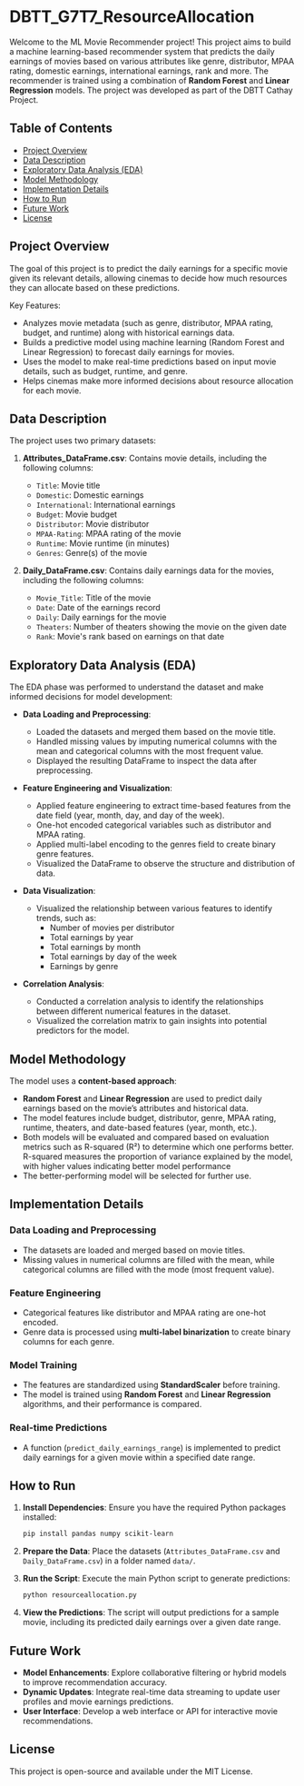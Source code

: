 # DBTT_G7T7_ResourceAllocation

Welcome to the ML Movie Recommender project! This project aims to build a machine learning-based recommender system that predicts the daily earnings of movies based on various attributes like genre, distributor, MPAA rating, domestic earnings, international earnings, rank and more. The recommender is trained using a combination of **Random Forest** and **Linear Regression** models. The project was developed as part of the DBTT Cathay Project.

## Table of Contents

- [Project Overview](#project-overview)
- [Data Description](#data-description)
- [Exploratory Data Analysis (EDA)](#exploratory-data-analysis-eda)
- [Model Methodology](#model-methodology)
- [Implementation Details](#implementation-details)
- [How to Run](#how-to-run)
- [Future Work](#future-work)
- [License](#license)

## Project Overview

The goal of this project is to predict the daily earnings for a specific movie given its relevant details, allowing cinemas to decide how much resources they can allocate based on these predictions.

Key Features:
- Analyzes movie metadata (such as genre, distributor, MPAA rating, budget, and runtime) along with historical earnings data.
- Builds a predictive model using machine learning (Random Forest and Linear Regression) to forecast daily earnings for movies.
- Uses the model to make real-time predictions based on input movie details, such as budget, runtime, and genre.
- Helps cinemas make more informed decisions about resource allocation for each movie.

## Data Description

The project uses two primary datasets:

1. **Attributes_DataFrame.csv**: Contains movie details, including the following columns:
   - `Title`: Movie title
   - `Domestic`: Domestic earnings
   - `International`: International earnings
   - `Budget`: Movie budget
   - `Distributor`: Movie distributor
   - `MPAA-Rating`: MPAA rating of the movie
   - `Runtime`: Movie runtime (in minutes)
   - `Genres`: Genre(s) of the movie

2. **Daily_DataFrame.csv**: Contains daily earnings data for the movies, including the following columns:
   - `Movie_Title`: Title of the movie
   - `Date`: Date of the earnings record
   - `Daily`: Daily earnings for the movie
   - `Theaters`: Number of theaters showing the movie on the given date
   - `Rank`: Movie's rank based on earnings on that date

## Exploratory Data Analysis (EDA)

The EDA phase was performed to understand the dataset and make informed decisions for model development:

- **Data Loading and Preprocessing**:
  - Loaded the datasets and merged them based on the movie title.
  - Handled missing values by imputing numerical columns with the mean and categorical columns with the most frequent value.
  - Displayed the resulting DataFrame to inspect the data after preprocessing.

- **Feature Engineering and Visualization**:
  - Applied feature engineering to extract time-based features from the date field (year, month, day, and day of the week).
  - One-hot encoded categorical variables such as distributor and MPAA rating.
  - Applied multi-label encoding to the genres field to create binary genre features.
  - Visualized the DataFrame to observe the structure and distribution of data.

- **Data Visualization**:
  - Visualized the relationship between various features to identify trends, such as:
    - Number of movies per distributor
    - Total earnings by year
    - Total earnings by month
    - Total earnings by day of the week
    - Earnings by genre

- **Correlation Analysis**:
  - Conducted a correlation analysis to identify the relationships between different numerical features in the dataset.
  - Visualized the correlation matrix to gain insights into potential predictors for the model.

## Model Methodology

The model uses a **content-based approach**:

- **Random Forest** and **Linear Regression** are used to predict daily earnings based on the movie’s attributes and historical data.
- The model features include budget, distributor, genre, MPAA rating, runtime, theaters, and date-based features (year, month, etc.).
- Both models will be evaluated and compared based on evaluation metrics such as R-squared (R²) to determine which one performs better. R-squared measures the proportion of variance explained by the model, with higher values indicating better model performance
- The better-performing model will be selected for further use.

## Implementation Details

### Data Loading and Preprocessing

- The datasets are loaded and merged based on movie titles.
- Missing values in numerical columns are filled with the mean, while categorical columns are filled with the mode (most frequent value).
  
### Feature Engineering

- Categorical features like distributor and MPAA rating are one-hot encoded.
- Genre data is processed using **multi-label binarization** to create binary columns for each genre.

### Model Training

- The features are standardized using **StandardScaler** before training.
- The model is trained using **Random Forest** and **Linear Regression** algorithms, and their performance is compared.

### Real-time Predictions

- A function (`predict_daily_earnings_range`) is implemented to predict daily earnings for a given movie within a specified date range.

## How to Run

1. **Install Dependencies**: Ensure you have the required Python packages installed:

    ```bash
    pip install pandas numpy scikit-learn
    ```

2. **Prepare the Data**: Place the datasets (`Attributes_DataFrame.csv` and `Daily_DataFrame.csv`) in a folder named `data/`.

3. **Run the Script**: Execute the main Python script to generate predictions:

    ```bash
    python resourceallocation.py
    ```

4. **View the Predictions**: The script will output predictions for a sample movie, including its predicted daily earnings over a given date range.

## Future Work

- **Model Enhancements**: Explore collaborative filtering or hybrid models to improve recommendation accuracy.
- **Dynamic Updates**: Integrate real-time data streaming to update user profiles and movie earnings predictions.
- **User Interface**: Develop a web interface or API for interactive movie recommendations.

## License

This project is open-source and available under the MIT License.

 
